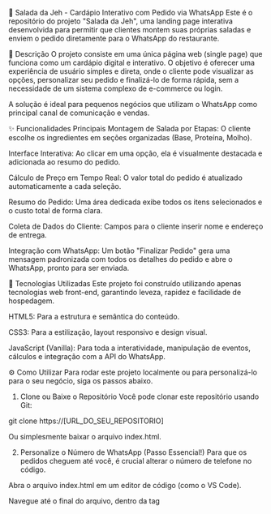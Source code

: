 🥗 Salada da Jeh - Cardápio Interativo com Pedido via WhatsApp
Este é o repositório do projeto "Salada da Jeh", uma landing page interativa desenvolvida para permitir que clientes montem suas próprias saladas e enviem o pedido diretamente para o WhatsApp do restaurante.

📜 Descrição
O projeto consiste em uma única página web (single page) que funciona como um cardápio digital e interativo. O objetivo é oferecer uma experiência de usuário simples e direta, onde o cliente pode visualizar as opções, personalizar seu pedido e finalizá-lo de forma rápida, sem a necessidade de um sistema complexo de e-commerce ou login.

A solução é ideal para pequenos negócios que utilizam o WhatsApp como principal canal de comunicação e vendas.

✨ Funcionalidades Principais
Montagem de Salada por Etapas: O cliente escolhe os ingredientes em seções organizadas (Base, Proteína, Molho).

Interface Interativa: Ao clicar em uma opção, ela é visualmente destacada e adicionada ao resumo do pedido.

Cálculo de Preço em Tempo Real: O valor total do pedido é atualizado automaticamente a cada seleção.

Resumo do Pedido: Uma área dedicada exibe todos os itens selecionados e o custo total de forma clara.

Coleta de Dados do Cliente: Campos para o cliente inserir nome e endereço de entrega.

Integração com WhatsApp: Um botão "Finalizar Pedido" gera uma mensagem padronizada com todos os detalhes do pedido e abre o WhatsApp, pronto para ser enviada.

🚀 Tecnologias Utilizadas
Este projeto foi construído utilizando apenas tecnologias web front-end, garantindo leveza, rapidez e facilidade de hospedagem.

HTML5: Para a estrutura e semântica do conteúdo.

CSS3: Para a estilização, layout responsivo e design visual.

JavaScript (Vanilla): Para toda a interatividade, manipulação de eventos, cálculos e integração com a API do WhatsApp.

⚙️ Como Utilizar
Para rodar este projeto localmente ou para personalizá-lo para o seu negócio, siga os passos abaixo.

1. Clone ou Baixe o Repositório
Você pode clonar este repositório usando Git:

git clone https://[URL_DO_SEU_REPOSITORIO]

Ou simplesmente baixar o arquivo index.html.

2. Personalize o Número de WhatsApp (Passo Essencial!)
Para que os pedidos cheguem até você, é crucial alterar o número de telefone no código.

Abra o arquivo index.html em um editor de código (como o VS Code).

Navegue até o final do arquivo, dentro da tag <script>.

Encontre a seguinte linha:

const numeroWhatsApp = '5535000000000';

Substitua '5535000000000' pelo seu número de WhatsApp, mantendo o formato: código do país (55 para Brasil) + DDD + seu número, tudo junto.

3. Personalize o Cardápio
Você pode facilmente alterar, adicionar ou remover itens do cardápio editando o HTML. Cada item é um <div> com a classe .opcao. Por exemplo:

<!-- Exemplo de item de proteína -->
<div class="opcao" data-nome="Frango Grelhado" data-preco="10.00">
    <div class="nome">Frango Grelhado</div>
    <div class="preco">R$ 10,00</div>
</div>

Basta alterar os valores em data-nome, data-preco e o texto dentro das divs .nome e .preco.

🌐 Como Colocar Online (Deploy)
A forma mais simples de hospedar este site gratuitamente é utilizando plataformas como:

Netlify: Permite que você arraste e solte o arquivo index.html para publicar.

Vercel: Similar ao Netlify, com um processo de deploy muito simples.

GitHub Pages: Ideal se você já estiver usando o GitHub para versionar seu código.

Após o deploy, você terá um link público para o seu cardápio.

📲 Gerando o QR Code
Com o link do seu site em mãos, utilize um gerador de QR Code gratuito (como o QRCode Monkey) para criar uma imagem que seus clientes possam escanear. Cole o link do seu site, gere o código e baixe a imagem para imprimir e usar onde quiser!
